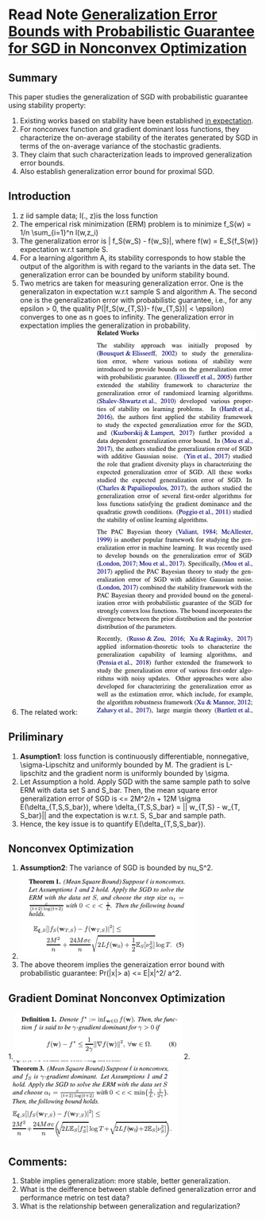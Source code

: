 # Read Note [Generalization Error Bounds with Probabilistic Guarantee for SGD in Nonconvex Optimization](https://arxiv.org/pdf/1802.06903.pdf)

## Summary
This paper studies the generalization of SGD with probabilistic guarantee using stability property:
1. Existing works based on stability have been established [in expectation](https://arxiv.org/pdf/1509.01240.pdf).
2. For nonconvex function and gradient dominant loss functions, they characterize the on-average stability of the iterates generated by SGD in terms of the on-average variance of the stochastic gradients.
3. They claim that such characterization leads to improved generalization error bounds.
4. Also establish generalization error bound for proximal SGD.

## Introduction
1. z iid sample data; l(., z)is the loss function
2. The emperical risk minimization (ERM) problem is to minimize f_S(w) = 1/n \sum_{i=1}^n l(w,z_i)
3. The generalization error is | f_S(w_S) - f(w_S)|, where f(w) = E_S{f_S(w)} expectation w.r.t sample S.
4. For a learning algorithm A, its stability corresponds to how stable the output of the algorithm is with regard to the variants in the data set. The generalization error can be bounded by uniform stability bound.
5. Two metrics are taken for measuring generalization error. One is the generalizaton in expectation w.r.t sample S and algorithm A. The second one is the generalization error with probabilistic guarantee, i.e., for any epsilon > 0, the quality P(|f_S(w_{T,S})- f(w_{T,S})| < \epsilon) converges to one as n goes to infinity. The generalization error in expectation implies the generalization in probability. 
6. The related work: ![papers](https://github.com/HJSang/ReadingNote/blob/master/Screen%20Shot%202019-03-02%20at%2019.00.01.png)

## Priliminary
1. **Asumption1**: loss function is continuously differentiable, nonnegative, \sigma-Lipschitz and uniformly bounded by M. The gradient is L-lipschitz and the gradient norm is uniformly bounded by \sigma.
2. Let Assumption a hold. Apply SGD with the same sample path to solve ERM with data set S and S_bar. Then, the mean square error generalization error of SGD is <= 2M^2/n + 12M \sigma E(\delta_{T,S,S_bar}), where \delta_{T,S,S_bar} = || w_{T,S} - w_{T, S_bar}|| and the expectation is w.r.t. S, S_bar and sample path.
3. Hence, the key issue is to quantify E(\delta_{T,S,S_bar}).

## Nonconvex Optimization
1. **Assumption2**: The variance of SGD is bounded by nu_S^2.
2. ![Theorem](https://github.com/HJSang/ReadingNote/blob/master/Screen%20Shot%202019-03-02%20at%2019.14.43.png)
3. The above theorem implies the generaization error bound with probabilistic guarantee: Pr(|x|> a) <= E|x|^2/ a^2.

## Gradient Dominat Nonconvex Optimization
1.![Definition1](https://github.com/HJSang/ReadingNote/blob/master/Screen%20Shot%202019-03-02%20at%2019.22.03.png)
2.![Theorem3](https://github.com/HJSang/ReadingNote/blob/master/Screen%20Shot%202019-03-02%20at%2019.22.13.png)
## Comments:
1. Stable implies generalization: more stable, better generalization. 
2. What is the deifference between stable defined generalization error and performance metric on test data?
3. What is the relationship between generalization and regularization?
